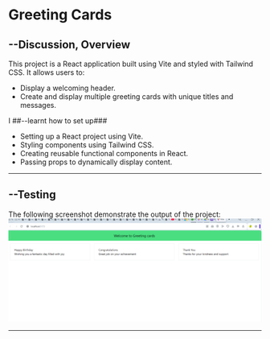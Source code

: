 # Greeting Cards  
## --Discussion, Overview
This project is a  React application built using Vite and styled with Tailwind CSS. It allows users to:  
- Display a welcoming header.  
- Create and display multiple greeting cards with unique titles and messages. 

I ##--learnt how to set up###
- Setting up a React project using Vite.  
- Styling components using Tailwind CSS.  
- Creating reusable functional components in React.  
- Passing props to dynamically display content.  

---
## --Testing  

The following screenshot demonstrate the output of the project:   
  ![Header Screenshot](./images/screenshot.png)  


---